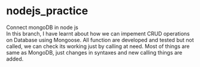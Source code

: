 # nodejs_practice
Connect mongoDB in node js<br>
In this branch, I have learnt about how we can impement CRUD operations on Database using Mongoose.
All function are developed and tested but not called, we can check its working just by calling at need.
Most of things are same as MongoDB, just changes in syntaxes and new calling things are added.